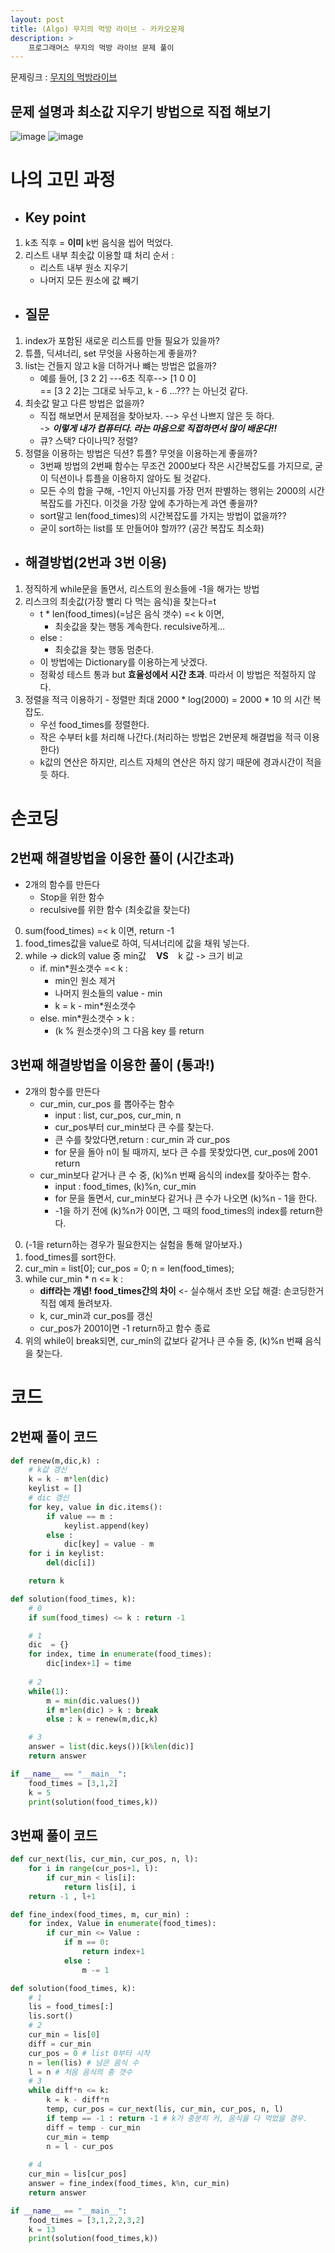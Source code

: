 ```yaml
---
layout: post
title: (Algo) 무지의 먹방 라이브 - 카카오문제
description: > 
    프로그래머스 무지의 먹방 라이브 문제 풀이
---
```


문제링크 : [무지의 먹방라이브](https://programmers.co.kr/learn/courses/30/lessons/42891)
## **문제 설명과 최소값 지우기 방법으로 직접 해보기**
![image](https://user-images.githubusercontent.com/46951365/79040791-0c964e80-7c26-11ea-94c5-760a1aa3249d.png)
![image](https://user-images.githubusercontent.com/46951365/79117750-ed82f280-7dc6-11ea-823f-0e44d710e407.png)

# 나의 고민 과정  
- ## Key point
1. k초 직후 = **이미** k번 음식을 씹어 먹었다.
2. 리스트 내부 최솟값 이용할 떄 처리 순서 : 
    + 리스트 내부 원소 지우기 
    + 나머지 모든 원소에 값 빼기  

- ## 질문
1. index가 포함된 새로운 리스트를 만들 필요가 있을까?
2. 튜플, 딕셔너리, set 무엇을 사용하는게 좋을까?
3. list는 건들지 않고 k을 더하거나 뺴는 방법은 없을까?
    - 예를 들어, [3 2 2] ---6초 직후--> [1 0 0]  
      == [3 2 2]는 그대로 놔두고, k - 6 ...??? 는 아닌것 같다. 
4. 최솟값 말고 다른 방법은 없을까? 
    - 직접 해보면서 문제점을 찾아보자. -->  우선 나쁘지 않은 듯 하다.  
        -> ***이렇게 내가 컴퓨터다. 라는 마음으로 직접하면서 많이 배운다!!***  
    - 큐? 스택? 다이나믹? 정렬? 
5. 정렬을 이용하는 방법은 딕션? 튜플? 무엇을 이용하는게 좋을까? 
    - 3번째 방법의 2번째 함수는 무조건 2000보다 작은 시간복잡도를 가지므로, 굳이 딕션이나 튜플을 이용하지 않아도 될 것같다.
    - 모든 수의 합을 구해, -1인지 아닌지를 가장 먼저 판별하는 행위는 2000의 시간복잡도를 가진다. 이것을 가장 앞에 추가하는게 과연 좋을까? 
    - sort말고 len(food_times)의 시간복잡도를 가지는 방법이 없을까??
    - 굳이 sort하는 list를 또 만들어야 할까?? (공간 복잡도 최소화)


- ## 해결방법(2번과 3번 이용)
1. 정직하게 while문을 돌면서, 리스트의 원소들에 -1을 해가는 방법
2. 리스크의 최솟값(가장 빨리 다 먹는 음식)을 찾는다=t   
    - t  *  len(food_times)(=남은 음식 갯수) =< k 이면,  
        - 최솟값을 찾는 행동 계속한다. reculsive하게... 
    - else :
        - 최솟값을 찾는 행동 멈춘다. 
    - 이 방법에는 Dictionary를 이용하는게 낫겠다.  
    - 정확성 테스트 통과 but **효율성에서 시간 초과**. 따라서 이 방법은 적절하지 않다.
3.  정렬을 적극 이용하기 - 정렬만 최대 2000 * log(2000) = 2000 * 10 의 시간 복잡도.
    - 우선 food_times를 정렬한다.
    - 작은 수부터 k를 처리해 나간다.(처리하는 방법은 2번문제 해결법을 적극 이용한다)  
    - k값의 연산은 하지만, 리스트 자체의 연산은 하지 않기 때문에 경과시간이 적을 듯 하다.


# 손코딩

## 2번째 해결방법을 이용한 풀이 (시간초과)
- 2개의 함수를 만든다  
    - Stop을 위한 함수 
    - reculsive를 위한 함수 (최솟값을 찾는다)  

0. sum(food_times) =< k 이면, return -1 
1. food_times값을 value로 하여, 딕셔너리에 값을 채워 넣는다.
2. while -> dick의 value 중 min값 &nbsp;&nbsp; **VS** &nbsp;&nbsp; k 값  -> 크기 비교
    - if. min*원소갯수 =< k :
        - min인 원소 제거
        - 나머지 원소들의 value - min
        - k = k - min*원소갯수
    - else. min*원소갯수 > k : 
        - (k % 원소갯수)의 그 다음 key 를 return  


## 3번째 해결방법을 이용한 풀이 (통과!)
- 2개의 함수를 만든다  
    - cur_min, cur_pos 를 뽑아주는 함수
        - input : list, cur_pos, cur_min, n
        - cur_pos부터 cur_min보다 큰 수를 찾는다.
        - 큰 수를 찾았다면,return : cur_min 과 cur_pos
        - for 문을 돌아 n이 될 때까지, 보다 큰 수를 못찾았다면, cur_pos에 2001 return
    - cur_min보다 같거나 큰 수 중, (k)%n 번째 음식의 index를 찾아주는 함수.
        - input : food_times, (k)%n, cur_min
        - for 문을 돌면서, cur_min보다 같거나 큰 수가 나오면 (k)%n - 1을 한다.
        - -1을 하기 전에 (k)%n가 0이면, 그 때의 food_times의 index를 return한다. 

0. (-1을 return하는 경우가 필요한지는 실험을 통해 알아보자.)
1. food_times를 sort한다.
2. cur_min = list[0]; cur_pos  = 0; n = len(food_times);
3. while cur_min * n <= k :  
    - **diff라는 개념! food_times간의 차이** <- 실수해서 초반 오답 해결: 손코딩한거 직접 예제 돌려보자. 
    - k, cur_min과 cur_pos를 갱신
    - cur_pos가 2001이면 -1 return하고 함수 종료
4. 위의 while이 break되면,
    cur_min의 값보다 같거나 큰 수들 중, (k)%n 번쨰 음식을 찾는다.

# 코드
## 2번째 풀이 코드
```python
def renew(m,dic,k) :
    # k값 갱신
    k = k - m*len(dic)
    keylist = []
    # dic 갱신
    for key, value in dic.items():
        if value == m :
            keylist.append(key)
        else :
            dic[key] = value - m
    for i in keylist:
        del(dic[i])

    return k

def solution(food_times, k):
    # 0
    if sum(food_times) <= k : return -1

    # 1
    dic  = {}
    for index, time in enumerate(food_times):
        dic[index+1] = time
    
    # 2
    while(1):
        m = min(dic.values())
        if m*len(dic) > k : break
        else : k = renew(m,dic,k)

    # 3
    answer = list(dic.keys())[k%len(dic)]
    return answer

if __name__ == "__main__":
    food_times = [3,1,2]
    k = 5
    print(solution(food_times,k))
```

## 3번째 풀이 코드 
```python
def cur_next(lis, cur_min, cur_pos, n, l):
    for i in range(cur_pos+1, l):
        if cur_min < lis[i]:
            return lis[i], i
    return -1 , l+1

def fine_index(food_times, m, cur_min) : 
    for index, Value in enumerate(food_times):
        if cur_min <= Value :
            if m == 0:
                return index+1
            else :
                m -= 1

def solution(food_times, k):
    # 1
    lis = food_times[:]
    lis.sort()
    # 2
    cur_min = lis[0]
    diff = cur_min
    cur_pos = 0 # list 0부터 시작
    n = len(lis) # 남은 음식 수
    l = n # 처음 음식의 총 갯수
    # 3
    while diff*n <= k:
        k = k - diff*n
        temp, cur_pos = cur_next(lis, cur_min, cur_pos, n, l)
        if temp == -1 : return -1 # k가 충분히 커, 음식을 다 먹었을 경우.
        diff = temp - cur_min
        cur_min = temp
        n = l - cur_pos
        
    # 4
    cur_min = lis[cur_pos]
    answer = fine_index(food_times, k%n, cur_min)
    return answer

if __name__ == "__main__":
    food_times = [3,1,2,2,3,2]
    k = 13
    print(solution(food_times,k))
```